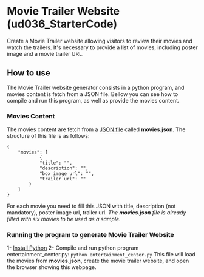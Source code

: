 # Movie Trailer Website (ud036_StarterCode)
Create a Movie Trailer website allowing visitors to review their movies and watch the trailers. It's necessary to provide a list of movies, including poster image and a movie trailer URL.

## How to use
The Movie Trailer website generator consists in a python program, and movies content is fetch from a JSON file. Bellow you can see how to compile and run this program, as well as provide the movies content. 

### Movies Content
The movies content are fetch from a [JSON file](https://pythonspot.com/json-encoding-and-decoding-with-python/) called **movies.json**. The structure of this file is as follows:
```
{
	"movies": [
			{
		    "title": "",
		    "description": "",
		    "box image url": "",
		    "trailer url": ""
		}
    ]
}
```
For each movie you need to fill this JSON with title, description (not mandatory), poster image url, trailer url.
_The **movies.json** file is already filled with six movies to be used as a sample._

### Running the program to generate Movie Trailer Website
1- [Install Python](https://www.python.org/downloads/)
2- Compile and run python program entertainment_center.py:
``` python entertainment_center.py ```
This file will load the movies from **movies.json**, create the movie trailer website, and open the browser showing this webpage.